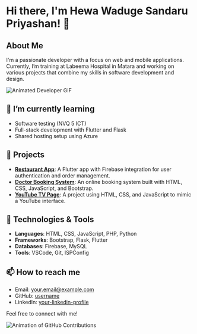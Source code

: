 # Hi there, I'm Hewa Waduge Sandaru Priyashan! 👋

## About Me

I'm a passionate developer with a focus on web and mobile applications. Currently, I’m training at Labeema Hospital in Matara and working on various projects that combine my skills in software development and design.

![Animated Developer GIF](https://media.giphy.com/media/3o7abBqF7tYzTQ0v5m/giphy.gif)

## 🌱 I’m currently learning

- Software testing (NVQ 5 ICT)
- Full-stack development with Flutter and Flask
- Shared hosting setup using Azure

## 💼 Projects

- **[Restaurant App](link-to-your-project)**: A Flutter app with Firebase integration for user authentication and order management.
- **[Doctor Booking System](link-to-your-project)**: An online booking system built with HTML, CSS, JavaScript, and Bootstrap.
- **[YouTube TV Page](link-to-your-project)**: A project using HTML, CSS, and JavaScript to mimic a YouTube interface.

## 🚀 Technologies & Tools

- **Languages**: HTML, CSS, JavaScript, PHP, Python
- **Frameworks**: Bootstrap, Flask, Flutter
- **Databases**: Firebase, MySQL
- **Tools**: VSCode, Git, ISPConfig

## 📫 How to reach me

- Email: [your.email@example.com](mailto:your.email@example.com)
- GitHub: [username](https://github.com/username)
- LinkedIn: [your-linkedin-profile](https://linkedin.com/in/your-profile)

Feel free to connect with me!

![Animation of GitHub Contributions](https://media.giphy.com/media/d1E1x3F2DJqgE3w3u0/giphy.gif)
